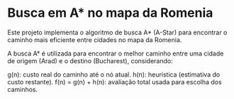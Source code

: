 # Busca em A* no mapa da Romenia

Este projeto implementa o algoritmo de busca A* (A-Star) para encontrar o caminho mais eficiente entre cidades no mapa da Romenia.

A busca A* é utilizada para encontrar o melhor caminho entre uma cidade de origem (Arad) e o destino (Bucharest), considerando:

g(n): custo real do caminho até o nó atual.
h(n): heurística (estimativa do custo restante).
f(n) = g(n) + h(n): avaliação total usada para escolha dos caminhos.

